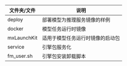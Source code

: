
| 文件夹/文件      | 说明               |
|-------------|------------------|
| deploy      | 部署模型为推理服务镜像的样例   |
| docker      | 模型任务运行时镜像        |
| mxLaunchKit | 适用于模型任务运行时镜像的启动包 |
| service     | 引擎包服务化           |
| fm_user.sh  | 引擎包安装卸载脚本        |


